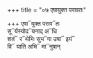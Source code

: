 +++
title = "०७ एषायुक्त परावतः"

+++
एषा᳓युक्त पराव᳓तः  
सू᳓र्यस्योद᳓यनाद् अ᳓धि  
शतं᳓ र᳓थेभिः सुभ᳓गा उषा᳓ इयं᳓  
वि᳓ याति अभि᳓ मा᳓नुषान्